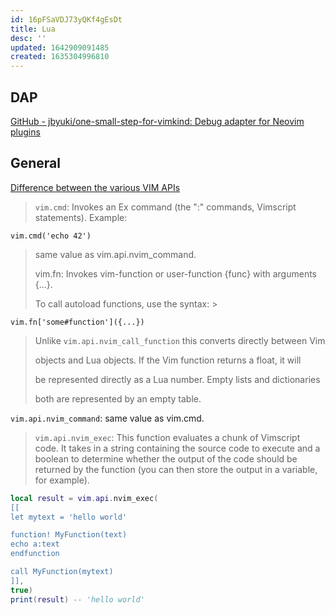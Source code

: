 ```yaml
---
id: 16pFSaVDJ73yQKf4gEsDt
title: Lua
desc: ''
updated: 1642909091485
created: 1635304996810
---
```



## DAP

[GitHub - jbyuki/one-small-step-for-vimkind: Debug adapter for Neovim plugins](https://github.com/jbyuki/one-small-step-for-vimkind)

## General

[Difference between the various VIM APIs](https://www.reddit.com/r/neovim/comments/muxuc3/difference_between_the_various_vim_apis/)


> `vim.cmd`: Invokes an Ex command (the ":" commands, Vimscript statements). Example:
>

`vim.cmd('echo 42')`

>
> same value as vim.api.nvim_command.
>
>
>
> vim.fn: Invokes vim-function or user-function {func} with arguments {...}.
>
> To call autoload functions, use the syntax: >
>

`vim.fn['some#function']({...})`

>
> Unlike `vim.api.nvim_call_function` this converts directly between Vim
>
> objects and Lua objects. If the Vim function returns a float, it will
>
> be represented directly as a Lua number. Empty lists and dictionaries
>
> both are represented by an empty table.
>
>
>

`vim.api.nvim_command`: same value as vim.cmd.

>
>
>
> `vim.api.nvim_exec`: This function evaluates a chunk of Vimscript code. It takes in a string containing the source code to execute and a boolean to determine whether the output of the code should be returned by the function (you can then store the output in a variable, for example).
>

```lua
local result = vim.api.nvim_exec(
[[
let mytext = 'hello world'

function! MyFunction(text)
echo a:text
endfunction

call MyFunction(mytext)
]],
true)
print(result) -- 'hello world'
```